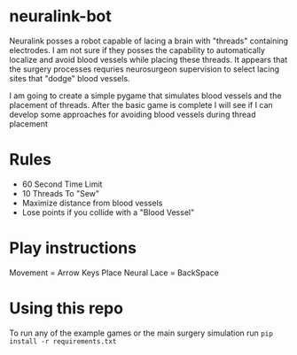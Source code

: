# neuralink-bot
Neuralink posses a robot capable of lacing a brain with "threads" containing electrodes. I am not sure if they posses the capability to automatically localize and avoid blood vessels while placing these threads. It appears that the surgery processes requries neurosurgeon supervision to select lacing sites that "dodge" blood vessels.

I am going to create a simple pygame that simulates blood vessels and the placement of threads. After the basic game is complete I will see if I can develop some approaches for avoiding blood vessels during thread placement

# Rules
- 60 Second Time Limit
- 10 Threads To "Sew"
- Maximize distance from blood vessels
- Lose points if you collide with a "Blood Vessel"

# Play instructions
Movement = Arrow Keys
Place Neural Lace = BackSpace

# Using this repo
To run any of the example games or the main surgery simulation run
```pip install -r requirements.txt```


